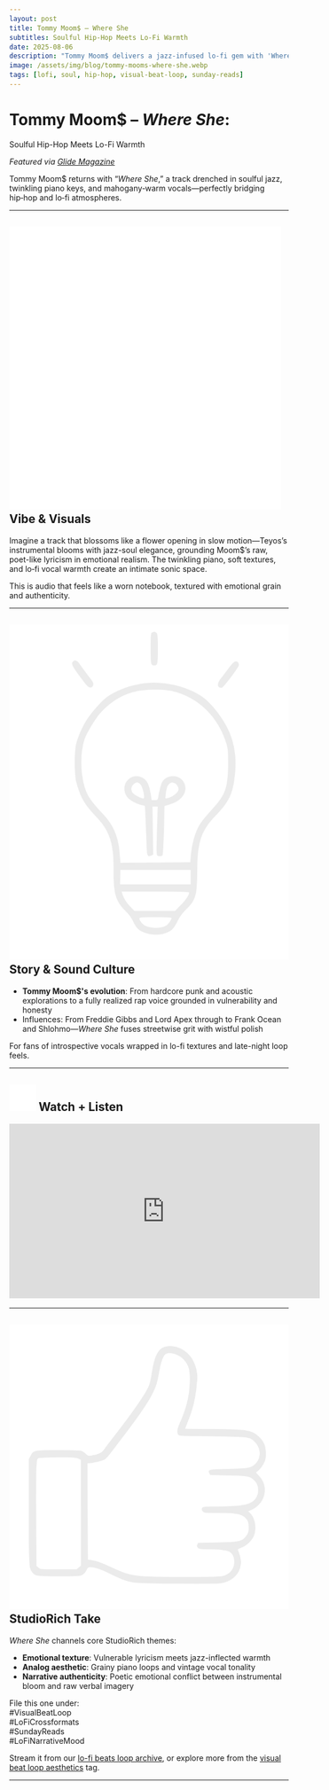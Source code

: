 ```yaml
---
layout: post
title: Tommy Moom$ – Where She
subtitles: Soulful Hip-Hop Meets Lo-Fi Warmth
date: 2025-08-06
description: "Tommy Moom$ delivers a jazz-infused lo-fi gem with 'Where She' — emotional grit meets melodic bloom in one of this summer’s most quietly powerful drops."
image: /assets/img/blog/tommy-mooms-where-she.webp
tags: [lofi, soul, hip-hop, visual-beat-loop, sunday-reads]
---
```


# Tommy Moom$ – _Where She_:

Soulful Hip-Hop Meets Lo-Fi Warmth

_Featured via [Glide Magazine](https://glidemagazine.com/315916/listen-tommy-mooms-where-she-is-soulful-hip-hop-with-lo-fi-warmth/)_

Tommy Moom$ returns with “_Where She_,” a track drenched in soulful jazz, twinkling piano keys, and mahogany‑warm vocals—perfectly bridging hip‑hop and lo‑fi atmospheres.

---

## <img src="/assets/ui/musicnote.svg" alt="Music Note icon" class="icon-sm" /> Vibe & Visuals

Imagine a track that blossoms like a flower opening in slow motion—Teyos’s instrumental blooms with jazz-soul elegance, grounding Moom$’s raw, poet-like lyricism in emotional realism. The twinkling piano, soft textures, and lo‑fi vocal warmth create an intimate sonic space.

This is audio that feels like a worn notebook, textured with emotional grain and authenticity.

---

## <img src="/assets/ui/lightbulb.svg" alt="Lightbulb icon" class="icon-sm" /> Story & Sound Culture

- **Tommy Moom$'s evolution**: From hardcore punk and acoustic explorations to a fully realized rap voice grounded in vulnerability and honesty
- Influences: From Freddie Gibbs and Lord Apex through to Frank Ocean and Shlohmo—_Where She_ fuses streetwise grit with wistful polish

For fans of introspective vocals wrapped in lo-fi textures and late-night loop feels.

---

## <img src="/assets/img/logos/youtube.svg" alt="YouTube icon" class="icon-sm" /> Watch + Listen

<iframe width="560" height="315" src="https://www.youtube.com/embed/m3ENYagCPp4?si=4Av5QiIydjQRMl1h" title="YouTube video player" frameborder="0" allow="accelerometer; autoplay; clipboard-write; encrypted-media; gyroscope; picture-in-picture; web-share" referrerpolicy="strict-origin-when-cross-origin" allowfullscreen></iframe>

---

## <img src="/assets/ui/thumbs-up.svg" alt="Thumbs Up icon" class="icon-sm" /> StudioRich Take

_Where She_ channels core StudioRich themes:

- **Emotional texture**: Vulnerable lyricism meets jazz-inflected warmth
- **Analog aesthetic**: Grainy piano loops and vintage vocal tonality
- **Narrative authenticity**: Poetic emotional conflict between instrumental bloom and raw verbal imagery

File this one under:  
#VisualBeatLoop  
#LoFiCrossformats  
#SundayReads  
#LoFiNarrativeMood

Stream it from our [lo-fi beats loop archive](/tracks/), or explore more from the [visual beat loop aesthetics](/tag/visual-beat-loop/) tag.

---
